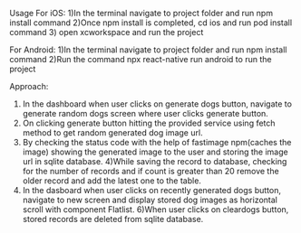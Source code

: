 Usage
For iOS:
1)In the terminal navigate to project folder and run npm install command
2)Once npm install is completed, cd ios and run pod install command
3) open xcworkspace and run the project

For Android:
1)In the terminal navigate to project folder and run npm install command
2)Run the command npx react-native run android to run the project 


Approach:

1) In the dashboard when user clicks on generate dogs button, navigate to generate random dogs screen where user clicks generate button.
2) On clicking generate button hitting the provided service using fetch method to get random generated dog image url.
3) By checking the status code with the help of fastimage npm(caches the image) showing the generated image to the user and storing the image url in sqlite database.
4)While saving the record to database, checking for the number of records and if count is greater than 20 remove the older record and add the latest one to the table.
5) In the dasboard when user clicks on recently generated dogs button, navigate to new screen and display stored dog images as horizontal scroll with component Flatlist.
6)When user clicks on cleardogs button, stored records are deleted from sqlite database.  
